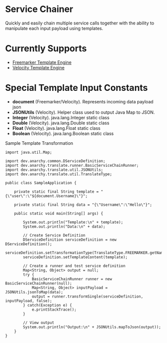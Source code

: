 # Service Chainer
Quickly and easily chain multiple service calls together with the ability to manipulate each input payload using templates.

# Currently Supports
- [Freemarker Template Engine](https://freemarker.apache.org/)
- [Velocity Template Engine](https://velocity.apache.org/)

# Special Template Input Constants
- **document** (Freemarker/Velocity). Represents incoming data payload json
- **JSONUtils** (Velocity). Helper class used to output Java Map to JSON.
- **Integer** (Velocity). java.lang.Integer static class
- **Double** (Velocity). java.lang.Double static class
- **Float** (Velocity). java.lang.Float static class
- **Boolean** (Velocity). java.lang.Boolean static class

Sample Template Transformation
```
import java.util.Map;

import dev.anarchy.common.DServiceDefinition;
import dev.anarchy.translate.runner.BasicServiceChainRunner;
import dev.anarchy.translate.util.JSONUtils;
import dev.anarchy.translate.util.TranslateType;

public class SampleApplication {
	
	private static final String template = "{\"user\":\"${document.Username}\"}";
	
	private static final String data = "{\"Username\":\"Hello\"}";
	
	public static void main(String[] args) {
		
		System.out.println("Template:\n" + template);
		System.out.println("Data:\n" + data);
		
		// Create Service Definition
		DServiceDefinition serviceDefinition = new DServiceDefinition();
		serviceDefinition.setTransformationType(TranslateType.FREEMARKER.getName());
		serviceDefinition.setTemplateContent(template);

		// Create a runner and test service definition
		Map<String, Object> output = null;
		try {
			BasicServiceChainRunner runner = new BasicServiceChainRunner(null);
			Map<String, Object> inputPayload = JSONUtils.jsonToMap(data);
			output = runner.transformSingle(serviceDefinition, inputPayload, false);
		} catch(Exception e) {
			e.printStackTrace();
		}
		
		// View output
		System.out.println("Output:\n" + JSONUtils.mapToJson(output));
	}
}
```
